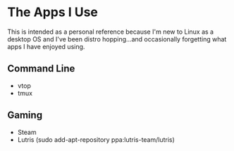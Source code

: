 # The Apps I Use

This is intended as a personal reference because I'm new to Linux as a desktop OS and I've been distro hopping...and occasionally forgetting what apps I have enjoyed using.

## Command Line
* vtop
* tmux

## Gaming
* Steam
* Lutris (sudo add-apt-repository ppa:lutris-team/lutris)
